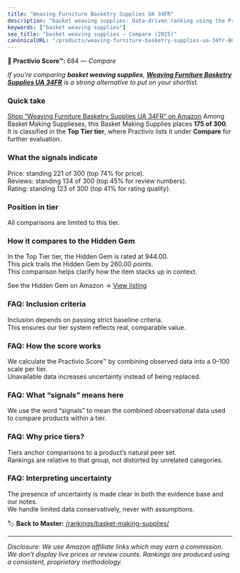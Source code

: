 ```yaml
---
title: "Weaving Furniture Basketry Supplies UA 34FR"
description: "basket weaving supplies: Data-driven ranking using the Practivio Score™. Positioned by quality, value, demand, findability, momentum."
keywords: ["basket weaving supplies"]
seo_title: "basket weaving supplies — Compare (2025)"
canonicalURL: "/products/weaving-furniture-basketry-supplies-ua-34fr-B0BB6CFQ4C/"
---
```


**🛒 Practivio Score™:** 684 — _Compare_


*If you're comparing **basket weaving supplies**, **[Weaving Furniture Basketry Supplies UA 34FR](https://www.amazon.com/dp/B0BB6CFQ4C?tag=practivio-20)** is a strong alternative to put on your shortlist.*
### Quick take
[Shop “Weaving Furniture Basketry Supplies UA 34FR” on Amazon](https://www.amazon.com/dp/B0BB6CFQ4C?tag=practivio-20)
Among Basket Making Supplieses, this Basket Making Supplies places **175 of 300**.  
It is classified in the **Top Tier tier**, where Practivio lists it under **Compare** for further evaluation.

### What the signals indicate
Price: standing 221 of 300 (top 74% for price).  
Reviews: standing 134 of 300 (top 45% for review numbers).  
Rating: standing 123 of 300 (top 41% for rating quality).  

### Position in tier
All comparisons are limited to this tier.

### How it compares to the Hidden Gem
In the Top Tier tier, the Hidden Gem is rated at 944.00.  
This pick trails the Hidden Gem by 260.00 points.  
This comparison helps clarify how the item stacks up in context.  

See the Hidden Gem on Amazon → [View listing](https://www.amazon.com/dp/B0CYC8DQ8P?tag=practivio-20)

### FAQ: Inclusion criteria
Inclusion depends on passing strict baseline criteria.  
This ensures our tier system reflects real, comparable value.

### FAQ: How the score works
We calculate the Practivio Score™ by combining observed data into a 0–100 scale per tier.  
Unavailable data increases uncertainty instead of being replaced.

### FAQ: What “signals” means here
We use the word “signals” to mean the combined observational data used to compare products within a tier.

### FAQ: Why price tiers?
Tiers anchor comparisons to a product’s natural peer set.  
Rankings are relative to that group, not distorted by unrelated categories.

### FAQ: Interpreting uncertainty
The presence of uncertainty is made clear in both the evidence base and our notes.  
We handle limited data conservatively, never with assumptions.

<!-- Missing template for Compare/CompareWithinPriceClass -->


🏷️ **Back to Master:** [/rankings/basket-making-supplies/](/rankings/basket-making-supplies/)

---
_Disclosure: We use Amazon affiliate links which may earn a commission. We don’t display live prices or review counts. Rankings are produced using a consistent, proprietary methodology._
